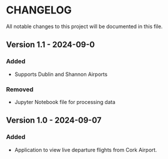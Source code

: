 # CHANGELOG

All notable changes to this project will be documented in this file.

## Version 1.1 - 2024-09-0

### Added
- Supports Dublin and Shannon Airports

### Removed
- Jupyter Notebook file for processing data

## Version 1.0 - 2024-09-07

### Added
- Application to view live departure flights from Cork Airport.
